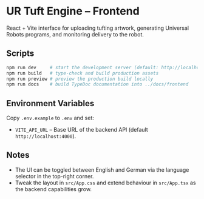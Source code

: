 # UR Tuft Engine – Frontend

React + Vite interface for uploading tufting artwork, generating Universal Robots programs, and monitoring delivery to the robot.

## Scripts

```bash
npm run dev     # start the development server (default: http://localhost:5173)
npm run build   # type-check and build production assets
npm run preview # preview the production build locally
npm run docs    # build TypeDoc documentation into ../docs/frontend
```

## Environment Variables

Copy `.env.example` to `.env` and set:

- `VITE_API_URL` – Base URL of the backend API (default `http://localhost:4000`).

## Notes

- The UI can be toggled between English and German via the language selector in the top-right corner.
- Tweak the layout in `src/App.css` and extend behaviour in `src/App.tsx` as the backend capabilities grow.
